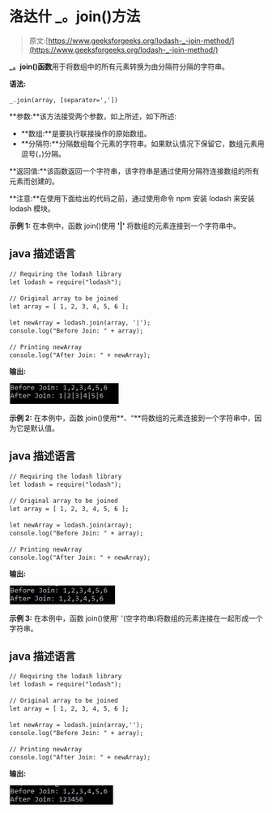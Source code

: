 # 洛达什 _。join()方法

> 原文:[https://www.geeksforgeeks.org/lodash-_-join-method/](https://www.geeksforgeeks.org/lodash-_-join-method/)

**_。join()函数**用于将数组中的所有元素转换为由分隔符分隔的字符串。

**语法:**

```
_.join(array, [separator=','])

```

**参数:**该方法接受两个参数，如上所述，如下所述:

*   **数组:**是要执行联接操作的原始数组。
*   **分隔符:**分隔数组每个元素的字符串。如果默认情况下保留它，数组元素用逗号(，)分隔。

**返回值:**该函数返回一个字符串，该字符串是通过使用分隔符连接数组的所有元素而创建的。

**注意:**在使用下面给出的代码之前，通过使用命令 npm 安装 lodash 来安装 lodash 模块。

**示例 1:** 在本例中，函数 join()使用 **'|'** 将数组的元素连接到一个字符串中。

## java 描述语言

```
// Requiring the lodash library 
let lodash = require("lodash"); 

// Original array to be joined 
let array = [ 1, 2, 3, 4, 5, 6 ]; 

let newArray = lodash.join(array, '|'); 
console.log("Before Join: " + array); 

// Printing newArray  
console.log("After Join: " + newArray);
```

**输出:**

![](img/c5510fa8c6173635d5dcdc17bc59f77f.png)

**示例 2:** 在本例中，函数 join()使用**、“**将数组的元素连接到一个字符串中，因为它是默认值。

## java 描述语言

```
// Requiring the lodash library 
let lodash = require("lodash"); 

// Original array to be joined 
let array = [ 1, 2, 3, 4, 5, 6 ]; 

let newArray = lodash.join(array); 
console.log("Before Join: " + array); 

// Printing newArray  
console.log("After Join: " + newArray);
```

**输出:**

![](img/1e3ec9ccb84c4ec61720e687ada4dd76.png)

**示例 3:** 在本例中，函数 join()使用' '(空字符串)将数组的元素连接在一起形成一个字符串。

## java 描述语言

```
// Requiring the lodash library 
let lodash = require("lodash"); 

// Original array to be joined 
let array = [ 1, 2, 3, 4, 5, 6 ]; 

let newArray = lodash.join(array,''); 
console.log("Before Join: " + array); 

// Printing newArray  
console.log("After Join: " + newArray);
```

**输出:**

![](img/c4d3727003a1d65f7750146b8918ffc9.png)